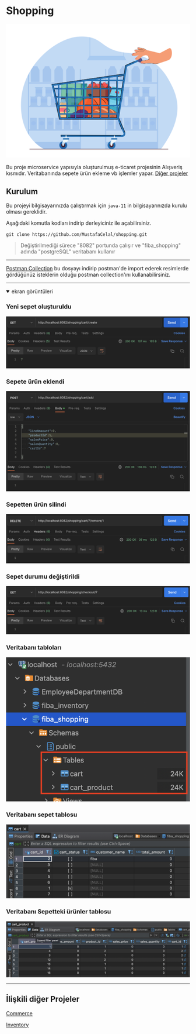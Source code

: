 # Shopping

![](/images/shopping-cart.jpg)

Bu proje microservice yapısıyla oluşturulmuş e-ticaret projesinin Alışveriş kısmıdır.
Veritabanında sepete ürün ekleme vb işlemler yapar.
[Diğer projeler](#i̇lişkili-diğer-projeler)

## Kurulum

Bu projeyi bilgisayarınızda çalıştırmak için `java-11` in bilgisayarınızda kurulu olması gereklidir.

Aşağıdaki komutla kodları indirip derleyiciniz ile açabilirsiniz.

```git
git clone https://github.com/MustafaCelal/shopping.git
```
> Değiştirilmediği sürece "8082" portunda çalışır ve "fiba_shopping" adında "postgreSQL" veritabanı kullanır

---
[Postman Collection](https://github.com/MustafaCelal/shopping/blob/main/Shopping.postman_collection.json) bu dosyayı indirip postman'de import ederek resimlerde gördüğünüz isteklerin olduğu postman collection'ını kullanabilirsiniz.

---
<details open>
<summary>ekran görüntüleri </summary>

### Yeni sepet oluşturuldu
![yeni sepet oluşturuldu](/images/yeni%20sepet%20eklendi.png)

### Sepete ürün eklendi
![sepete ürün eklendi](/images/sepete%20%C3%BCr%C3%BCn%20eklendi.png)

### Sepetten ürün silindi
![Sepetten ürün silindi](/images/sepetten%20%C3%BCr%C3%BCn%20silindi.png)

### Sepet durumu değiştirildi
![Sepet durumu değiştirildi](/images/sepet%20durumu%20de%C4%9Fi%C5%9Fti.png)

### Veritabanı tabloları
![veritabanı tabloları](/images/db%20tablolar.png)

### Veritabanı sepet tablosu
![veritabanı sepet tablosu](/images/db%20sepet%20tablosu.png)

### Veritabanı Sepetteki ürünler tablosu
![veritabanı ürünler](/images/db%20sepetteki%20%C3%BCr%C3%BCnler%20tablosu.png)

</details>


---
## İlişkili diğer Projeler

[Commerce](https://github.com/MustafaCelal/commerce)

[Inventory](https://github.com/MustafaCelal/inventory)

